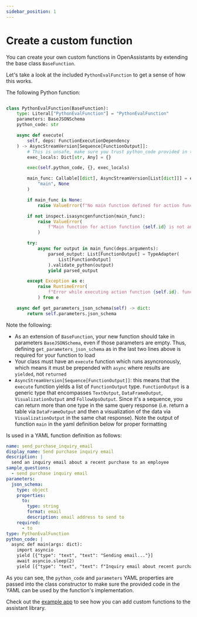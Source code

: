 ```yaml
---
sidebar_position: 1
---
```


# Create a custom function

You can create your own custom functions in OpenAssistants by extending the base class `BaseFunction`.

Let's take a look at the included `PythonEvalFunction` to get a sense of how this works.

The following Python function:
```python

class PythonEvalFunction(BaseFunction):
    type: Literal["PythonEvalFunction"] = "PythonEvalFunction"
    parameters: BaseJSONSchema
    python_code: str

    async def execute(
        self, deps: FunctionExecutionDependency
    ) -> AsyncStreamVersion[Sequence[FunctionOutput]]:
        # This is unsafe, make sure you trust python_code provided in the YAML
        exec_locals: Dict[str, Any] = {}

        exec(self.python_code, {}, exec_locals)

        main_func: Callable[[dict], AsyncStreamVersion[List[dict]]] = exec_locals.get(
            "main", None
        )

        if main_func is None:
            raise ValueError(f"No main function defined for action function: {self.id}")

        if not inspect.isasyncgenfunction(main_func):
            raise ValueError(
                f"Main function for action function {self.id} is not an async generator"
            )

        try:
            async for output in main_func(deps.arguments):
                parsed_output: List[FunctionOutput] = TypeAdapter(
                    List[FunctionOutput]
                ).validate_python(output)
                yield parsed_output

        except Exception as e:
            raise RuntimeError(
                f"Error while executing action function {self.id}. function raised: {e}"
            ) from e

    async def get_parameters_json_schema(self) -> dict:
        return self.parameters.json_schema
```

Note the following:

- As an extension of `BaseFunction`, your new function should take in parameters `BaseJSONSchema`, even if those parameters are empty. Thus, defining `get_parameters_json_schema` as in the last two lines above is required for your function to load
- Your class must have an `execute` function which runs asyncronously, which means it must be prepended with `async` where results are `yielded`, not `returned`
- `AsyncStreamVersion[Sequence[FunctionOutput]]`: this means that the `execute` function yields a list of `FunctionOutput` type. `FunctionOutput` is a generic type that encompasses `TextOutput`, `DataFrameOutput`, `VisualizationOutput` and `FollowUpsOutput`. Since it's a sequence, you can return more than one type in the same query response (i.e. return a table via `DataFrameOutput` and then a visualization of the data via `VisualizationOutput` in the same chat response). Note the output of function `main` in the yaml definition below for proper formatting

Is used in a YAML function definition as follows:
```yaml
name: send_purchase_inquiry_email
display_name: Send purchase inquiry email
description: |
  send an inquiry email about a recent purchase to an employee
sample_questions:
  - send purchase inquiry email
parameters:
  json_schema:
    type: object
    properties:
      to:
        type: string
        format: email
        description: email address to send to
    required:
      - to
type: PythonEvalFunction
python_code: |
  async def main(args: dict):
    import asyncio
    yield [{"type": "text", "text": "Sending email..."}]
    await asyncio.sleep(2)
    yield [{"type": "text", "text": f"Inquiry email about recent purchase sent to: {args.get('to')}"}]
```

As you can see, the `python_code` and `parameters` YAML properties are passed into the class constructor to make sure the provided code in the YAML
can be used by the function's implementation.

Check out the [example app](https://github.com/definitive-io/openassistants/blob/main/examples/fast-api-server/fast_api_server/main.py) to see how you can add custom functions to the assistant library.
